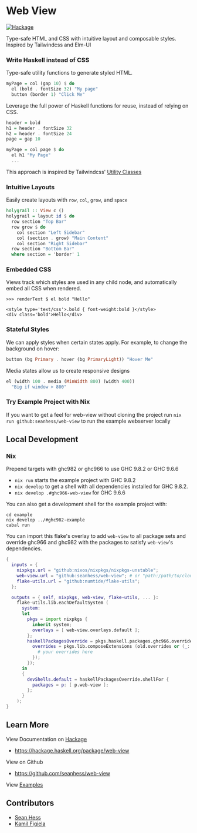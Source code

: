 Web View
============

[![Hackage](https://img.shields.io/hackage/v/web-view.svg)][hackage]

Type-safe HTML and CSS with intuitive layout and composable styles. Inspired by Tailwindcss and Elm-UI

### Write Haskell instead of CSS

Type-safe utility functions to generate styled HTML.

```haskell
myPage = col (gap 10) $ do
  el (bold . fontSize 32) "My page"
  button (border 1) "Click Me"
```

Leverage the full power of Haskell functions for reuse, instead of relying on CSS.

```haskell
header = bold
h1 = header . fontSize 32
h2 = header . fontSize 24
page = gap 10

myPage = col page $ do
  el h1 "My Page"
  ...
```

This approach is inspired by Tailwindcss' [Utility Classes](https://tailwindcss.com/docs/utility-first)

### Intuitive Layouts

Easily create layouts with `row`, `col`, `grow`, and `space`

```haskell
holygrail :: View c ()
holygrail = layout id $ do
  row section "Top Bar"
  row grow $ do
    col section "Left Sidebar"
    col (section . grow) "Main Content"
    col section "Right Sidebar"
  row section "Bottom Bar"
  where section = 'border' 1
```

### Embedded CSS

Views track which styles are used in any child node, and automatically embed all CSS when rendered. 

    >>> renderText $ el bold "Hello"
    
    <style type='text/css'>.bold { font-weight:bold }</style>
    <div class='bold'>Hello</div>


### Stateful Styles

We can apply styles when certain states apply. For example, to change the background on hover:

```haskell
button (bg Primary . hover (bg PrimaryLight)) "Hover Me"
```

Media states allow us to create responsive designs

```haskell
el (width 100 . media (MinWidth 800) (width 400))
  "Big if window > 800"
```

### Try Example Project with Nix

If you want to get a feel for web-view without cloning the project run `nix run github:seanhess/web-view` to run the example webserver locally

Local Development
-----------------

### Nix

Prepend targets with ghc982 or ghc966 to use GHC 9.8.2 or GHC 9.6.6

- `nix run` starts the example project with GHC 9.8.2
- `nix develop` to get a shell with all dependencies installed for GHC 9.8.2. 
- `nix develop .#ghc966-web-view` for GHC 9.6.6

You can also get a development shell for the example project with:

```
cd example
nix develop ../#ghc982-example
cabal run
```

You can import this flake's overlay to add `web-view` to all package sets and override ghc966 and ghc982 with the packages to satisfy `web-view`'s dependencies.

```nix
{
  inputs = {
    nixpkgs.url = "github:nixos/nixpkgs/nixpkgs-unstable";
    web-view.url = "github:seanhess/web-view"; # or "path:/path/to/cloned/web-view";
    flake-utils.url = "github:numtide/flake-utils";
  };

  outputs = { self, nixpkgs, web-view, flake-utils, ... }:
    flake-utils.lib.eachDefaultSystem (
      system:
      let
        pkgs = import nixpkgs {
          inherit system;
          overlays = [ web-view.overlays.default ];
        };
        haskellPackagesOverride = pkgs.haskell.packages.ghc966.override (old: {
          overrides = pkgs.lib.composeExtensions (old.overrides or (_: _: { })) (hfinal: hprev: {
            # your overrides here
          });
        });
      in
      {
        devShells.default = haskellPackagesOverride.shellFor {
          packages = p: [ p.web-view ];
        };
      }
    );
}
```


Learn More
----------

View Documentation on [Hackage][hackage]
* https://hackage.haskell.org/package/web-view

View on Github
* https://github.com/seanhess/web-view

View [Examples](https://github.com/seanhess/web-view/blob/latest/example/app/Main.hs)


[hackage]: https://hackage.haskell.org/package/web-view


Contributors
------------

* [Sean Hess](seanhess)
* [Kamil Figiela](https://github.com/kfigiela)

